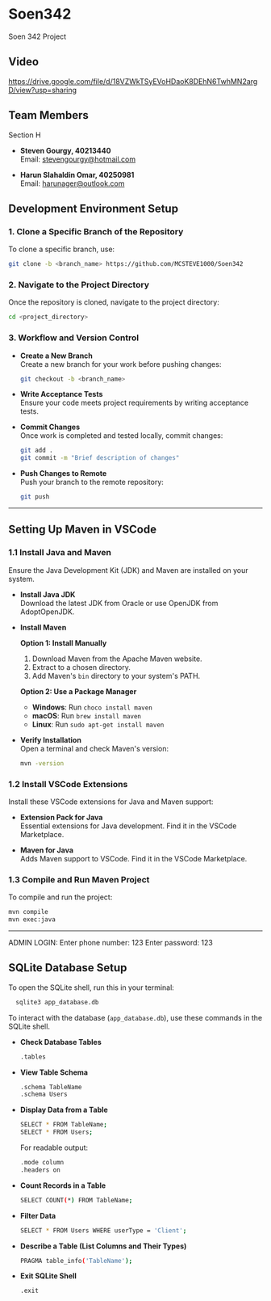 # Soen342
Soen 342 Project

## Video
https://drive.google.com/file/d/18VZWkTSyEVoHDaoK8DEhN6TwhMN2argD/view?usp=sharing  

## Team Members
Section H

- **Steven Gourgy, 40213440**  
  Email: stevengourgy@hotmail.com

- **Harun Slahaldin Omar, 40250981**  
  Email: harunager@outlook.com

## Development Environment Setup

### 1. Clone a Specific Branch of the Repository
To clone a specific branch, use:
```bash
git clone -b <branch_name> https://github.com/MCSTEVE1000/Soen342
```

### 2. Navigate to the Project Directory
Once the repository is cloned, navigate to the project directory:
```bash
cd <project_directory>
```

### 3. Workflow and Version Control

- **Create a New Branch**  
  Create a new branch for your work before pushing changes:
  ```bash
  git checkout -b <branch_name>
  ```

- **Write Acceptance Tests**  
  Ensure your code meets project requirements by writing acceptance tests.

- **Commit Changes**  
  Once work is completed and tested locally, commit changes:
  ```bash
  git add .
  git commit -m "Brief description of changes"
  ```

- **Push Changes to Remote**  
  Push your branch to the remote repository:
  ```bash
  git push
  ```

---

## Setting Up Maven in VSCode

### 1.1 Install Java and Maven
Ensure the Java Development Kit (JDK) and Maven are installed on your system.

- **Install Java JDK**  
  Download the latest JDK from Oracle or use OpenJDK from AdoptOpenJDK.

- **Install Maven**

  **Option 1: Install Manually**  
  1. Download Maven from the Apache Maven website.
  2. Extract to a chosen directory.
  3. Add Maven's `bin` directory to your system's PATH.

  **Option 2: Use a Package Manager**  
  - **Windows**: Run `choco install maven`
  - **macOS**: Run `brew install maven`
  - **Linux**: Run `sudo apt-get install maven`

- **Verify Installation**  
  Open a terminal and check Maven's version:
  ```bash
  mvn -version
  ```

### 1.2 Install VSCode Extensions
Install these VSCode extensions for Java and Maven support:

- **Extension Pack for Java**  
  Essential extensions for Java development. Find it in the VSCode Marketplace.

- **Maven for Java**  
  Adds Maven support to VSCode. Find it in the VSCode Marketplace.

### 1.3 Compile and Run Maven Project
To compile and run the project:
```bash
mvn compile
mvn exec:java
```

---
ADMIN LOGIN:
Enter phone number: 123
Enter password: 123



## SQLite Database Setup
To open the SQLite shell, run this in your terminal:
```bash
  sqlite3 app_database.db
  ```

To interact with the database (`app_database.db`), use these commands in the SQLite shell.

- **Check Database Tables**  
  ```bash
  .tables
  ```

- **View Table Schema**  
  ```bash
  .schema TableName
  .schema Users
  ```

- **Display Data from a Table**  
  ```bash
  SELECT * FROM TableName;
  SELECT * FROM Users;
  ```

  For readable output:
  ```bash
  .mode column
  .headers on
  ```

- **Count Records in a Table**  
  ```bash
  SELECT COUNT(*) FROM TableName;
  ```

- **Filter Data**  
  ```bash
  SELECT * FROM Users WHERE userType = 'Client';
  ```

- **Describe a Table (List Columns and Their Types)**  
  ```bash
  PRAGMA table_info('TableName');
  ```

- **Exit SQLite Shell**  
  ```bash
  .exit
  ```
